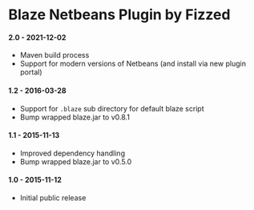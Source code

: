 Blaze Netbeans Plugin by Fizzed
===============================

#### 2.0 - 2021-12-02

 - Maven build process
 - Support for modern versions of Netbeans (and install via new plugin portal)

#### 1.2 - 2016-03-28

 - Support for `.blaze` sub directory for default blaze script
 - Bump wrapped blaze.jar to v0.8.1

#### 1.1 - 2015-11-13

 - Improved dependency handling
 - Bump wrapped blaze.jar to v0.5.0

#### 1.0 - 2015-11-12

 - Initial public release
